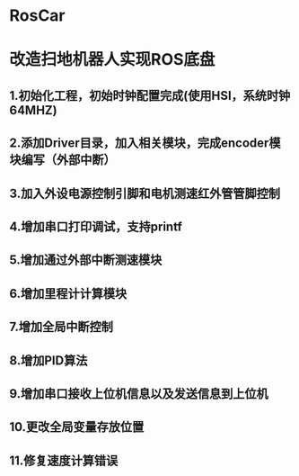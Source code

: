 # RosCar
# 改造扫地机器人实现ROS底盘
##     1.初始化工程，初始时钟配置完成(使用HSI，系统时钟64MHZ)
##     2.添加Driver目录，加入相关模块，完成encoder模块编写（外部中断）
##     3.加入外设电源控制引脚和电机测速红外管管脚控制
##     4.增加串口打印调试，支持printf
##     5.增加通过外部中断测速模块
##     6.增加里程计计算模块
##     7.增加全局中断控制
##     8.增加PID算法
##     9.增加串口接收上位机信息以及发送信息到上位机
##     10.更改全局变量存放位置
##     11.修复速度计算错误

